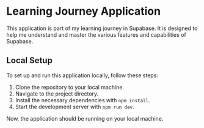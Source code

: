 # Learning Journey Application

This application is part of my learning journey in Supabase. It is designed to help me understand and master the various features and capabilities of Supabase.

## Local Setup

To set up and run this application locally, follow these steps:

1. Clone the repository to your local machine.
2. Navigate to the project directory.
3. Install the necessary dependencies with `npm install`.
4. Start the development server with `npm run dev`.

Now, the application should be running on your local machine.
